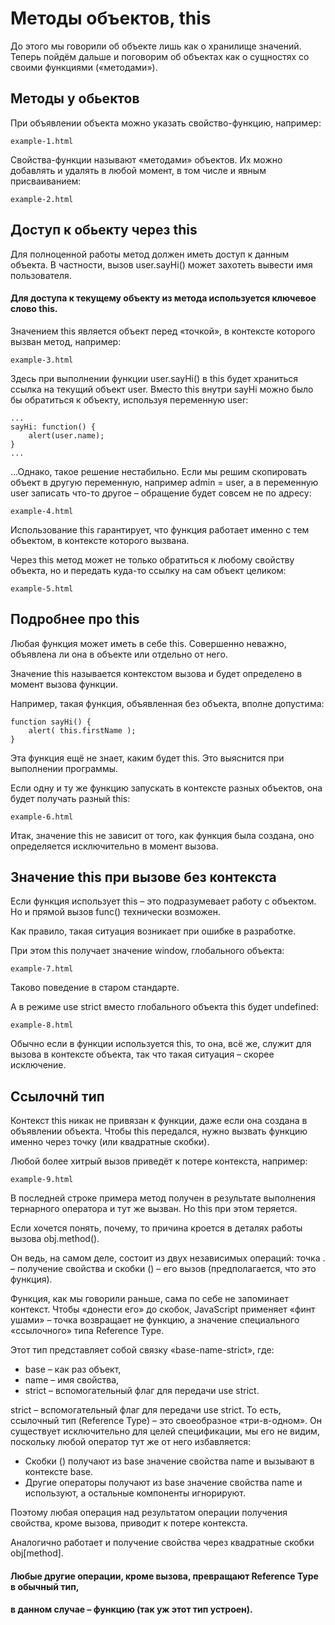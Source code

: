 # Методы объектов, this

До этого мы говорили об объекте лишь как о хранилище значений. Теперь пойдём дальше и поговорим 
об объектах как о сущностях со своими функциями («методами»).

## Методы у обьектов

При объявлении объекта можно указать свойство-функцию, например:

`example-1.html`

Свойства-функции называют «методами» объектов. Их можно добавлять и удалять в любой момент, в том 
числе и явным присваиванием:

`example-2.html`

## Доступ к обьекту через this

Для полноценной работы метод должен иметь доступ к данным объекта. В частности, вызов 
user.sayHi() может захотеть вывести имя пользователя. 

#### Для доступа к текущему объекту из метода используется ключевое слово this.

Значением this является объект перед «точкой», в контексте которого вызван метод, например:

`example-3.html`

Здесь при выполнении функции user.sayHi() в this будет храниться ссылка на текущий объект user.
Вместо this внутри sayHi можно было бы обратиться к объекту, используя переменную user:

    ...
    sayHi: function() {
        alert(user.name);
    }
    ...

…Однако, такое решение нестабильно. Если мы решим скопировать объект в другую переменную, 
например admin = user, а в переменную user записать что-то другое – обращение будет совсем не по 
адресу:

`example-4.html`

Использование this гарантирует, что функция работает именно с тем объектом, в контексте которого 
вызвана.

Через this метод может не только обратиться к любому свойству объекта, но и передать куда-то ссылку 
на сам объект целиком:

`example-5.html`

## Подробнее про this

Любая функция может иметь в себе this. Совершенно неважно, объявлена ли она в объекте или 
отдельно от него.

Значение this называется контекстом вызова и будет определено в момент вызова функции.

Например, такая функция, объявленная без объекта, вполне допустима:

    function sayHi() {
        alert( this.firstName );
    }
    
Эта функция ещё не знает, каким будет this. Это выяснится при выполнении программы.

Если одну и ту же функцию запускать в контексте разных объектов, она будет получать разный 
this:

`example-6.html`

Итак, значение this не зависит от того, как функция была создана, оно определяется исключительно в 
момент вызова.

## Значение this при вызове без контекста

Если функция использует this – это подразумевает работу с объектом. Но и прямой вызов func()
технически возможен.

Как правило, такая ситуация возникает при ошибке в разработке.

При этом this получает значение window, глобального объекта:

`example-7.html`

Таково поведение в старом стандарте.

А в режиме use strict вместо глобального объекта this будет undefined:

`example-8.html`

Обычно если в функции используется this, то она, всё же, служит для вызова в контексте объекта, так что 
такая ситуация – скорее исключение.

## Ссылочнй тип

Контекст this никак не привязан к функции, даже если она создана в объявлении объекта. Чтобы this 
передался, нужно вызвать функцию именно через точку (или квадратные скобки).

Любой более хитрый вызов приведёт к потере контекста, например:

`example-9.html`

В последней строке примера метод получен в результате выполнения тернарного оператора и тут же 
вызван. Но this при этом теряется.

Если хочется понять, почему, то причина кроется в деталях работы вызова obj.method().

Он ведь, на самом деле, состоит из двух независимых операций: точка . – получение свойства и скобки 
() – его вызов (предполагается, что это функция).

Функция, как мы говорили раньше, сама по себе не запоминает контекст. Чтобы «донести его» до скобок, 
JavaScript применяет «финт ушами» – точка возвращает не функцию, а значение специального 
«ссылочного» типа Reference Type.

Этот тип представляет собой связку «base-name-strict», где:

* base – как раз объект,
* name – имя свойства,
* strict – вспомогательный флаг для передачи use strict.

strict – вспомогательный флаг для передачи use strict.
То есть, ссылочный тип (Reference Type) – это своеобразное «три-в-одном». Он существует исключительно 
для целей спецификации, мы его не видим, поскольку любой оператор тут же от него избавляется: 

* Скобки () получают из base значение свойства name и вызывают в контексте base.
* Другие операторы получают из base значение свойства name и используют, а остальные компоненты игнорируют.

Поэтому любая операция над результатом операции получения свойства, кроме вызова, приводит к потере контекста.

Аналогично работает и получение свойства через квадратные скобки obj[method].

#### Любые другие операции, кроме вызова, превращают Reference Type в обычный тип,
#### в данном случае – функцию (так уж этот тип устроен).